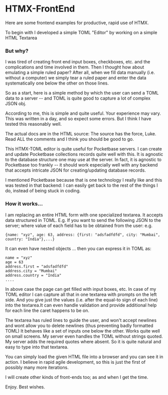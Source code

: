# HTMX-FrontEnd
Here are some frontend examples for productive, rapid use of HTMX.

To begin with I developed a simple TOML "Editor" by working on a simple HTML Textarea 

### But why?

I was tired of creating front end input boxes, checkboxes, etc. and the complications
and time involved in them. Then I thought how about emulating a simple ruled paper?
After all, when we fill data manually (i.e. without a computer) we simply tear
a ruled paper and enter the data systematically one below the other on those lines.

So as a start, here is a simple method by which the user can send a TOML data 
to a server -- and TOML is quite good to capture a lot of complex JSON obj.

According to me, this is simple and quite useful. Your experience may vary.
This was written in a day, and so expect some errors. But I think I have
tested this reasonably well. 

The actual docs are in the HTML source: The source has the force, Luke.
Read ALL the comments and I think you should be good to go.

This HTMX-TOML editor is quite useful for Pocketbase servers. I can 
create and update Pocketbase collections records quite well with this.
It is agnostic to the database structure one may use at the server.
In fact, it is agnostic to Pocketbase too frankly -- it should work 
especially well with any backend that accepts intricate 
JSON for creating/updating database records.  

I mentioned Pocketbase because that is one technology I really like 
and this was tested in that backend: I can easily get back to the 
rest of the things I do, instead of being stuck in coding.

### How it works...

I am replacing an entire HTML form with one specialized textarea. It accepts data structured in TOML. 
E.g. If you want to send the following JSON to the server; where value of each field has to be obtained from the user: e.g.
```
{name: "xyz", age: 63, address: {first: "adsfadfdfd", city: "Mumbai", country: "India"},...}
```
It can even have nested objects ... then you can express it in TOML as:

```
name = "xyz"
age = 63
address.first = "adsfadfdfd"
address.city = "Mumbai"
address.country = "India"
....
```

In above case the page can get filled with input boxes, etc. In case of my TOML editor I can capture all that in one textarea with prompts on the left side. And you give just the values (i.e. after the equal-to sign of each line) into the textarea.It can even handle validation and provide additional help for each line the caret happens to be on.

The textarea has ruled lines to guide the user, and won't accept newlines and wont allow you to delete newlines (thus preventing badly formatted TOML) It behaves like a set of inputs one below the other. Works quite well on small screens. My server even handles the TOML without strings quoted. My server adds the required quotes where absent. So it is quite natural and easy to type into that textarea.

You can simply load the given HTML file into a browser and you can see it in action. I believe in rapid agile development, so this is just the first of possibly many more iterations.

I will create other kinds of front-ends too; as and when I get the time.

Enjoy.
Best wishes.
